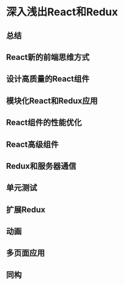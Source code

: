 # 深入浅出React和Redux

## 总结

## React新的前端思维方式

## 设计高质量的React组件

## 模块化React和Redux应用

## React组件的性能优化

## React高级组件

## Redux和服务器通信

## 单元测试

## 扩展Redux

## 动画

## 多页面应用

## 同构